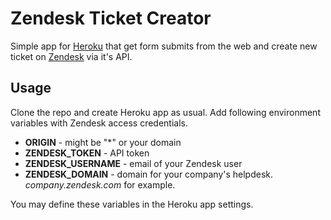 # Zendesk Ticket Creator

Simple app for [Heroku](https://www.heroku.com/) that get form submits from the web and create new ticket on [Zendesk](https://www.zendesk.com/) via it's API.

## Usage

Clone the repo and create Heroku app as usual. Add following environment variables with Zendesk access credentials.

- **ORIGIN** - might be "\*" or your domain
- **ZENDESK_TOKEN** - API token
- **ZENDESK_USERNAME** - email of your Zendesk user
- **ZENDESK_DOMAIN** - domain for your company's helpdesk. *company.zendesk.com* for example. 

You may define these variables in the Heroku app settings.
